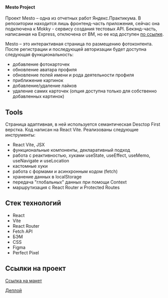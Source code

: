 #### Mesto Project

Проект Mesto – одна из отчетных работ Яндекс.Практикума. В репозитории находится лишь фронтенд-часть приложения, сейчас она подключена к Mokky - сервису создания тестовых API. Бекэнд-часть, написанная на Express, отключена от ВМ, но ее код доступен [по ссылке](https://github.com/VikaBuyavykh/react-mesto-api-full-gha/tree/main/backend).

Mesto – это интерактивная страница по размещению фотоконтента. После регистрации и последующей авторизации будет доступна следующая функциональность:

- добавление фотокарточек
- обновление аватара профиля
- обновление полей имени и рода деятельности профиля
- приближение картинок
- добавление/удаление лайков
- удаление самих карточек (опция доступна только для собственно добавленных картинок)

## Tools

Страница адаптивная, в ней используется семантическая Desctop First верстка. Код написан на React Vite. Реализованы следующие инструменты:

- React Vite, JSX
- функциональные компоненты, декларативный подход
- работа с реактивностью, хуками useState, useEffect, useMemo, useNavigate и useLocation
- кастомные хуки
- работа с формами и асинхронным кодом (fetch)
- хранение данных в localStorage
- передача "глобальных" данных при помощи Context
- маршрутизация с React Router и Protected Routes

## Стек технологий

- React
- Vite
- React Router
- Fetch API
- БЭМ
- CSS
- Figma
- Perfect Pixel

## Ссылки на проект

[Ссылка на макет](https://www.figma.com/file/2cn9N9jSkmxD84oJik7xL7/JavaScript.-Sprint-4?node-id=0%3A1)

[Деплой](https://mesto-project-buyavykh.vercel.app/)

